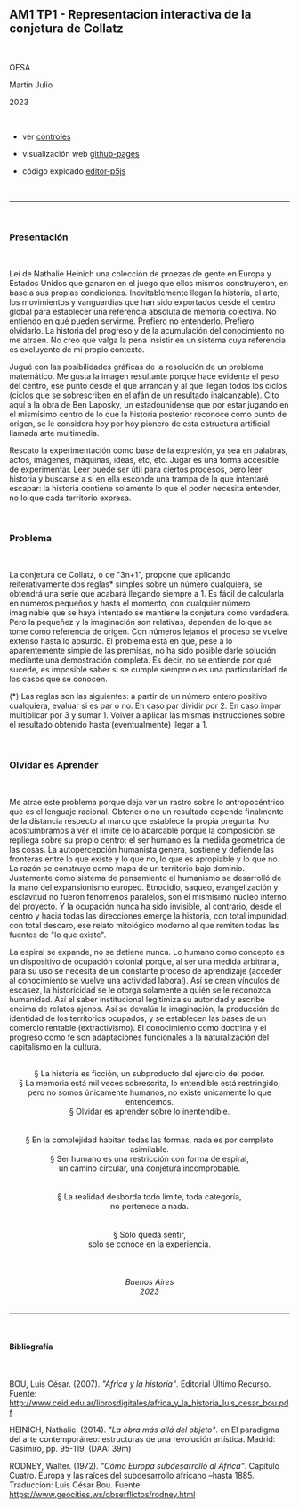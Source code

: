 ## AM1 TP1 - Representacion interactiva de la conjetura de Collatz

<br>

OESA

Martin Julio

2023

<br>

* ver <a href="https://github.com/mj-una/am1-tp1-collatz/blob/main/controles.md">controles</a>

* visualización web <a href="https://mj-una.github.io/am1-tp1-collatz/" target="_blank" rel="noopener">github-pages</a>

* código expicado <a href="https://editor.p5js.org/martin_julio/sketches/bnuPDME8h" target="_blank" rel="noopener">editor-p5js</a>

<br>

***

<br>

### Presentación

<br>

Leí de Nathalie Heinich una colección de proezas de gente en Europa y Estados Unidos que ganaron en el juego que ellos mismos construyeron, en base a sus propias condiciones. Inevitablemente llegan la historia, el arte, los movimientos y vanguardias que han sido exportados desde el centro global para establecer una referencia absoluta de memoria colectiva. No entiendo en qué pueden servirme. Prefiero no entenderlo. Prefiero olvidarlo. La historia del progreso y de la acumulación del conocimiento no me atraen. No creo que valga la pena insistir en un sistema cuya referencia es excluyente de mi propio contexto.

Jugué con las posibilidades gráficas de la resolución de un problema matemático. Me gusta la imagen resultante porque hace evidente el peso del centro, ese punto desde el que arrancan y al que llegan todos los ciclos (ciclos que se sobrescriben en el afán de un resultado inalcanzable). Cito aquí a la obra de Ben Laposky, un estadounidense que por estar jugando en el mismísimo centro de lo que la historia posterior reconoce como punto de origen, se le considera hoy por hoy pionero de esta estructura artificial llamada arte multimedia.

Rescato la experimentación como base de la expresión, ya sea en palabras, actos, imágenes, máquinas, ideas, etc, etc. Jugar es una forma accesible de experimentar. Leer puede ser útil para ciertos procesos, pero leer historia y buscarse a sí en ella esconde una trampa de la que intentaré escapar: la historia contiene solamente lo que el poder necesita entender, no lo que cada territorio expresa. 

<br>

### Problema

<br>

La conjetura de Collatz, o de "3n+1", propone que aplicando reiterativamente dos reglas* simples sobre un número cualquiera, se obtendrá una serie que acabará llegando siempre a 1. Es fácil de calcularla en números pequeños y hasta el momento, con cualquier número imaginable que se haya intentado se mantiene la conjetura como verdadera. Pero la pequeñez y la imaginación son relativas, dependen de lo que se tome como referencia de origen. Con números lejanos el proceso se vuelve extenso hasta lo absurdo. El problema está en que, pese a lo aparentemente simple de las premisas, no ha sido posible darle solución mediante una demostración completa. Es decir, no se entiende por qué sucede, es imposible saber si se cumple siempre o es una particularidad de los casos que se conocen.

(*) Las reglas son las siguientes: a partir de un número entero positivo cualquiera, evaluar si es par o no. En caso par dividir por 2. En caso impar multiplicar por 3 y sumar 1. Volver a aplicar las mismas instrucciones sobre el resultado obtenido hasta (eventualmente) llegar a 1.

<br>

### Olvidar es Aprender

<br>

Me atrae este problema porque deja ver un rastro sobre lo antropocéntrico que es el lenguaje racional. Obtener o no un resultado depende finalmente de la distancia respecto al marco que establece la propia pregunta. No acostumbramos a ver el límite de lo abarcable porque la composición se repliega sobre su propio centro: el ser humano es la medida geométrica de las cosas. La autopercepción humanista genera, sostiene y defiende las fronteras entre lo que existe y lo que no, lo que es apropiable y lo que no. La razón se construye como mapa de un territorio bajo dominio. Justamente como sistema de pensamiento el humanismo se desarrolló de la mano del expansionismo europeo. Etnocidio, saqueo, evangelización y esclavitud no fueron fenómenos paralelos, son el mismísimo núcleo interno del proyecto. Y la ocupación nunca ha sido invisible, al contrario, desde el centro y hacia todas las direcciones emerge la historia, con total impunidad, con total descaro, ese relato mitológico moderno al que remiten todas las fuentes de "lo que existe".

La espiral se expande, no se detiene nunca. Lo humano como concepto es un dispositivo de ocupación colonial porque, al ser una medida arbitraria, para su uso se necesita de un constante proceso de aprendizaje (acceder al conocimiento se vuelve una actividad laboral). Así se crean vínculos de escasez, la historicidad se le otorga solamente a quién se le reconozca humanidad. Así el saber institucional legitimiza su autoridad y escribe encima de relatos ajenos. Así se devalúa la imaginación, la producción de identidad de los territorios ocupados, y se establecen las bases de un comercio rentable (extractivismo). El conocimiento como doctrina y el progreso como fe son adaptaciones funcionales a la naturalización del capitalismo en la cultura.

<div align="center">
<br>§ La historia es ficción, un subproducto del ejercicio del poder.
<br>§ La memoria está mil veces sobrescrita, lo entendible está restringido;
<br>pero no somos únicamente humanos, no existe únicamente lo que entendemos.
<br>§ Olvidar es aprender sobre lo inentendible.
<br>
<br>
<br>§ En la complejidad habitan todas las formas, nada es por completo asimilable.
<br>§ Ser humano es una restricción con forma de espiral,
<br>un camino circular, una conjetura incomprobable.
<br>
<br>
<br>§ La realidad desborda todo límite, toda categoría,
<br>no pertenece a nada.
<br>
<br>
<br>§ Solo queda sentir,
<br>solo se conoce en la experiencia.
<br>
<br>
<br>
<br>
<i>Buenos Aires
<br>2023</i>
</div>
<br>

***

<br>

#### Bibliografía

<br>

BOU, Luis César. (2007). _"África y la historia"_. Editorial Último Recurso. Fuente: <a href="http://www.ceid.edu.ar/librosdigitales/africa_y_la_historia_luis_cesar_bou.pdf">http://www.ceid.edu.ar/librosdigitales/africa_y_la_historia_luis_cesar_bou.pdf</a>

HEINICH, Nathalie. (2014). _"La obra más allá del objeto"_. en El
paradigma del arte contemporáneo: estructuras de una revolución artística.
Madrid: Casimiro, pp. 95-119. (DAA: 39m)

RODNEY, Walter. (1972). _"Cómo Europa subdesarrolló al África"_. Capítulo Cuatro.
Europa y las raíces del subdesarrollo africano –hasta 1885. Traducción: Luis César Bou.
Fuente: <a href="https://www.geocities.ws/obserflictos/rodney.html">https://www.geocities.ws/obserflictos/rodney.html</a>

<br>
